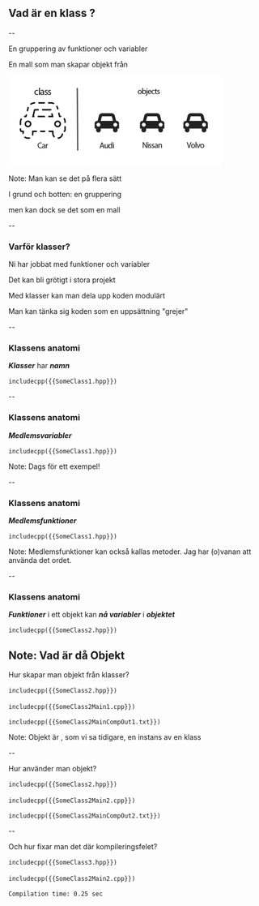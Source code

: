 ## Vad är en klass ?

--

En gruppering av funktioner och variabler

En mall som man skapar objekt från
<!-- .element: class="fragment" -->

![OO](images/class-object-featured-image.png "OO")
<!-- .element: class="fragment" -->

Note:
Man kan se det på flera sätt

I grund och botten: en gruppering

men kan dock se det som en mall

--

### Varför klasser?

Ni har jobbat med funktioner och variabler
<!-- .element: class="fragment" -->

Det kan bli grötigt i stora projekt
<!-- .element: class="fragment" -->

Med klasser kan man dela upp koden modulärt
<!-- .element: class="fragment" -->

Man kan tänka sig koden som en uppsättning "grejer"
<!-- .element: class="fragment" -->

--
<!-- .slide: data-transition="fade" -->

### Klassens anatomi

***Klasser*** har ***namn***

```cpp[1]
includecpp({{SomeClass1.hpp}})
```

--
<!-- .slide: data-transition="fade" -->

### Klassens anatomi

***Medlemsvariabler***

```cpp[2]
includecpp({{SomeClass1.hpp}})
```
Note:
Dags för ett exempel!

--
<!-- .slide: data-transition="fade" -->

### Klassens anatomi

***Medlemsfunktioner***

```cpp[4-6]
includecpp({{SomeClass1.hpp}})
```
Note:
Medlemsfunktioner kan också kallas metoder. Jag har (o)vanan att använda det ordet.

--
<!-- .slide: data-transition="fade slide-out" -->

### Klassens anatomi

***Funktioner*** i ett objekt kan ***nå variabler*** i ***objektet***

```cpp[4-6]
includecpp({{SomeClass2.hpp}})
```
Note:
Vad är då Objekt
--
<!-- .slide: data-transition="slide-in fade-out" -->

Hur skapar man objekt från klasser?

```cpp[10]
includecpp({{SomeClass2.hpp}})

includecpp({{SomeClass2Main1.cpp}})
```
<!-- .element: class="fragment" -->

```bash[2-3]
includecpp({{SomeClass2MainCompOut1.txt}})
```
<!-- .element: class="fragment" -->

Note:
Objekt är , som vi sa tidigare, en instans av en klass

--
<!-- .slide: data-transition="fade" -->

Hur använder man objekt?

```cpp[11]
includecpp({{SomeClass2.hpp}})

includecpp({{SomeClass2Main2.cpp}})
```

```bash[2-3|5]
includecpp({{SomeClass2MainCompOut2.txt}})
```
<!-- .element: class="fragment" -->

--
<!-- .slide: data-transition="fade" -->

Och hur fixar man det där kompileringsfelet?

```cpp[2,5]
includecpp({{SomeClass3.hpp}})

includecpp({{SomeClass2Main2.cpp}})

```
<!-- .element: class="fragment" -->

```bash
Compilation time: 0.25 sec
```
<!-- .element: class="fragment" -->